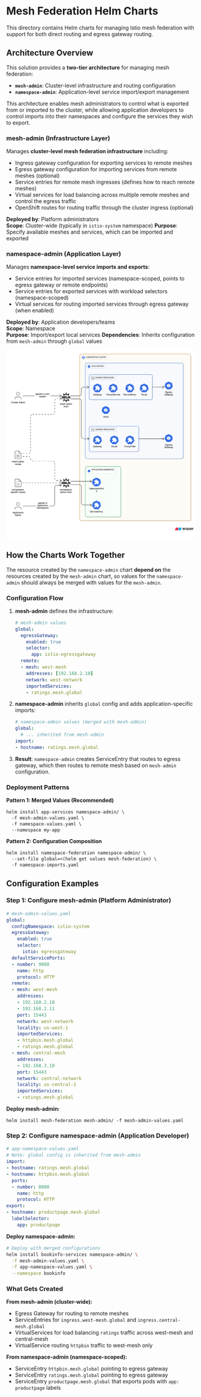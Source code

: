 # Mesh Federation Helm Charts

This directory contains Helm charts for managing Istio mesh federation with support for both direct routing and egress gateway routing.

## Architecture Overview

This solution provides a **two-tier architecture** for managing mesh federation:

- **`mesh-admin`**: Cluster-level infrastructure and routing configuration
- **`namespace-admin`**: Application-level service import/export management

This architecture enables mesh administrators to control what is exported from or imported to the cluster, while allowing application developers to control imports into their namespaces and configure the services they wish to export.

### mesh-admin (Infrastructure Layer)
Manages **cluster-level mesh federation infrastructure** including:
- Ingress gateway configuration for exporting services to remote meshes
- Egress gateway configuration for importing services from remote meshes (optional)
- Service entries for remote mesh ingresses (defines how to reach remote meshes)
- Virtual services for load balancing across multiple remote meshes and control the egress traffic
- OpenShift routes for routing traffic through the cluster ingress (optional)

**Deployed by**: Platform administrators  
**Scope**: Cluster-wide (typically in `istio-system` namespace)
**Purpose**: Specify available meshes and services, which can be imported and exported

### namespace-admin (Application Layer)
Manages **namespace-level service imports and exports**:
- Service entries for imported services (namespace-scoped, points to egress gateway or remote endpoints)
- Service entries for exported services with workload selectors (namespace-scoped)
- Virtual services for routing imported services through egress gateway (when enabled)

**Deployed by**: Application developers/teams  
**Scope**: Namespace  
**Purpose**: Import/export local services
**Dependencies**: Inherits configuration from `mesh-admin` through `global` values

![architecture](img/architecture.svg)

## How the Charts Work Together

The resource created by the `namespace-admin` chart **depend on** the resources created by the `mesh-admin` chart, so values for the `namespace-admin` should always be merged with values for the `mesh-admin`.

### Configuration Flow

1. **mesh-admin** defines the infrastructure:

   ```yaml
   # mesh-admin values
   global:
     egressGateway:
       enabled: true
       selector:
         app: istio-egressgateway
     remote:
     - mesh: west-mesh
       addresses: [192.168.2.10]
       network: west-network
       importedServices:
       - ratings.mesh.global
   ```

2. **namespace-admin** inherits `global` config and adds application-specific imports:
   ```yaml
   # namespace-admin values (merged with mesh-admin)
   global:
     # ... inherited from mesh-admin
   import:
   - hostname: ratings.mesh.global
   ```

3. **Result**: `namespace-admin` creates ServiceEntry that routes to egress gateway, which then routes to remote mesh based on `mesh-admin` configuration.

### Deployment Patterns

**Pattern 1: Merged Values (Recommended)**
```shell
helm install app-services namespace-admin/ \
  -f mesh-admin-values.yaml \
  -f namespace-values.yaml \
  --namespace my-app
```

**Pattern 2: Configuration Composition**
```shell
helm install namespace-federation namespace-admin/ \
  --set-file global=<(helm get values mesh-federation) \
  -f namespace-imports.yaml
```

## Configuration Examples

### Step 1: Configure mesh-admin (Platform Administrator)

```yaml
# mesh-admin-values.yaml
global:
  configNamespace: istio-system
  egressGateway:
    enabled: true
    selector:
      istio: egressgateway
  defaultServicePorts:
  - number: 9080
    name: http
    protocol: HTTP
  remote:
  - mesh: west-mesh
    addresses:
    - 192.168.2.10
    - 192.168.2.11
    port: 15443
    network: west-network
    locality: us-west-1
    importedServices:
    - httpbin.mesh.global
    - ratings.mesh.global
  - mesh: central-mesh
    addresses:
    - 192.168.3.10
    port: 15443
    network: central-network
    locality: us-central-1
    importedServices:
    - ratings.mesh.global
```

**Deploy mesh-admin:**
```shell
helm install mesh-federation mesh-admin/ -f mesh-admin-values.yaml
```

### Step 2: Configure namespace-admin (Application Developer)

```yaml
# app-namespace-values.yaml
# Note: global config is inherited from mesh-admin
import:
- hostname: ratings.mesh.global
- hostname: httpbin.mesh.global
  ports:
  - number: 8000
    name: http
    protocol: HTTP
export:
- hostname: productpage.mesh.global
  labelSelector:
    app: productpage
```

**Deploy namespace-admin:**
```bash
# Deploy with merged configurations
helm install bookinfo-services namespace-admin/ \
  -f mesh-admin-values.yaml \
  -f app-namespace-values.yaml \
  --namespace bookinfo
```

### What Gets Created

**From mesh-admin (cluster-wide):**
- Egress Gateway for routing to remote meshes
- ServiceEntries for `ingress.west-mesh.global` and `ingress.central-mesh.global`
- VirtualServices for load balancing `ratings` traffic across west-mesh and central-mesh
- VirtualService routing `httpbin` traffic to west-mesh only

**From namespace-admin (namespace-scoped):**
- ServiceEntry `httpbin.mesh.global` pointing to egress gateway
- ServiceEntry `ratings.mesh.global` pointing to egress gateway  
- ServiceEntry `productpage.mesh.global` that exports pods with `app: productpage` labels


